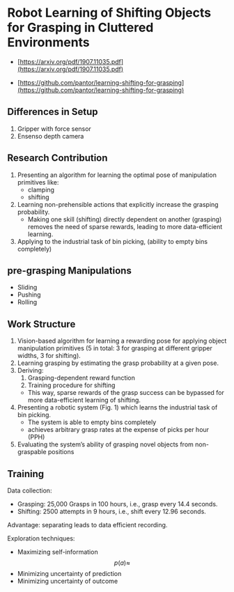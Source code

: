 # Robot Learning of Shifting Objects for Grasping in Cluttered Environments

- [https://arxiv.org/pdf/1907.11035.pdf](https://arxiv.org/pdf/1907.11035.pdf)

- [https://github.com/pantor/learning-shifting-for-grasping](https://github.com/pantor/learning-shifting-for-grasping)

## Differences in Setup
1. Gripper with force sensor
1. Ensenso depth camera

## Research Contribution
1. Presenting an algorithm for learning the optimal pose of manipulation primitives 
like:
    - clamping 
    - shifting 
1. Learning non-prehensible actions that explicitly
increase the grasping probability. 
    - Making one skill (shifting) directly dependent on another (grasping) 
    removes the need of sparse rewards, leading to more data-efficient learning. 
1. Applying to the industrial task of bin picking, (ability to empty bins completely)


## pre-grasping Manipulations 
- Sliding 
- Pushing 
- Rolling

## Work Structure 
1. Vision-based algorithm for learning a rewarding pose for applying object 
manipulation primitives (5 in total: 3 for grasping at different gripper widths, 
3 for shifting). 
1. Learning grasping by estimating the grasp probability at a given pose. 
1. Deriving:
    1. Grasping-dependent reward function
    1. Training procedure for shifting
    - This way, sparse rewards of the grasp success can be bypassed for more 
    data-efficient learning of shifting. 
1. Presenting a robotic system (Fig. 1) which learns the industrial task of 
bin picking. 
    - The system is able to empty bins completely 
    - achieves arbitrary grasp rates at the expense of picks per hour (PPH)
1. Evaluating the system’s ability of grasping novel objects from 
non-graspable positions

## Training
Data collection:
- Grasping: 25,000 Grasps in 100 hours, i.e., grasp every 14.4 seconds.
- Shifting: 2500 attempts in 9 hours, i.e., shift every 12.96 seconds. 

Advantage: separating leads to data efficient recording.

Exploration techniques:
- Maximizing self-information $$ p(a) \approx $$
- Minimizing uncertainty of prediction  
- Minimizing uncertainty of outcome